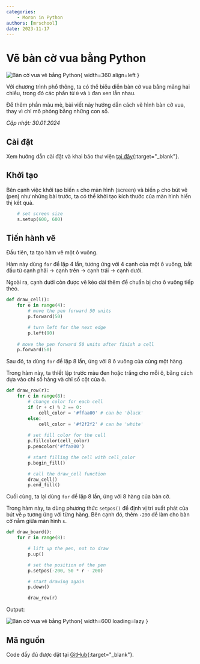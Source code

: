 ```yaml
---
categories:
    - Moron in Python
authors: [mrschool]
date: 2023-11-17
---
```


# Vẽ bàn cờ vua bằng Python

![Bàn cờ vua vẽ bằng Python](https://lh3.googleusercontent.com/pw/ABLVV87AuilmZngr7ttCUvjCOsVTLiXKnizVA1ie0i8-Tvt71gaJwZ1Gy1yhszH_Z7yNiE0g-Qjausdrt5j3eVO2Od_4Ix8DX78ei6_E0rljVE5AQbbFuZog=w2400){ width=360 align=left }

Với chương trình phổ thông, ta có thể biểu diễn bàn cờ vua bằng mảng hai chiều, trong đó các phần tử `0` và `1` đan xen lẫn nhau.

Để thêm phần màu mè, bài viết này hướng dẫn cách vẽ hình bàn cờ vua, thay vì chỉ mô phỏng bằng những con số.

*Cập nhật: 30.01.2024*

<!-- more -->

## Cài đặt

Xem hướng dẫn cài đặt và khai báo thư viện [tại đây](./create-overlapping-circles-by-python.md#khoi-tao){:target="_blank"}.

## Khởi tạo

Bên cạnh việc khởi tạo biến `s` cho màn hình (screen) và biến `p` cho bút vẽ (pen) như những bài trước, ta có thể khởi tạo kích thước của màn hình hiển thị kết quả.

```py linenums="58"
    # set screen size
    s.setup(600, 600)
```

## Tiến hành vẽ

Đầu tiên, ta tạo hàm vẽ một ô vuông.

Hàm này dùng `for` để lặp 4 lần, tương ứng với 4 cạnh của một ô vuông, bắt đầu từ cạnh phải → cạnh trên → cạnh trái → cạnh dưới.

Ngoài ra, cạnh dưới còn được vẽ kéo dài thêm để chuẩn bị cho ô vuông tiếp theo.

```py linenums="8"
def draw_cell():
    for e in range(4):
        # move the pen forward 50 units
        p.forward(50)

        # turn left for the next edge
        p.left(90)
    
    # move the pen forward 50 units after finish a cell
    p.forward(50)
```

Sau đó, ta dùng `for` để lặp 8 lần, ứng với 8 ô vuông của cùng một hàng.

Trong hàm này, ta thiết lập trước màu đen hoặc trắng cho mỗi ô, bằng cách dựa vào chỉ số hàng và chỉ số cột của ô. 

```py linenums="21"
def draw_row(r):
    for c in range(8):
        # change color for each cell
        if (r + c) % 2 == 0:
            cell_color = '#ffaa00' # can be 'black'
        else:
            cell_color = '#f2f2f2' # can be 'white'
        
        # set fill color for the cell
        p.fillcolor(cell_color)
        p.pencolor('#ffaa00')

        # start filling the cell with cell_color
        p.begin_fill()

        # call the draw_cell function
        draw_cell()
        p.end_fill()
```

Cuối cùng, ta lại dùng `for` để lặp 8 lần, ứng với 8 hàng của bàn cờ.

Trong hàm này, ta dùng phương thức `setpos()` để định vị trí xuất phát của bút vẽ `p` tương ứng với từng hàng. Bên cạnh đó, thêm `-200` để làm cho bàn cờ nằm giữa màn hình `s`.

```py linenums="42"
def draw_board():
    for r in range(8):

        # lift up the pen, not to draw    
        p.up()

        # set the position of the pen
        p.setpos(-200, 50 * r - 200)

        # start drawing again
        p.down()

        draw_row(r)
```

Output:

![Bàn cờ vua vẽ bằng Python](https://lh3.googleusercontent.com/pw/ABLVV84lyT6yyMTNPJikIaLkOiiOfA5Hb64b4ilCWMvA6lAJAtwzD30lY_D3rJyOMwg1poEpDknQlIEDRXl3_qHaQuLQLIbbxiIisecRk9gAT66WFCwDtb-2=w2400){ width=600 loading=lazy }

## Mã nguồn

Code đầy đủ được đặt tại [GitHub](https://github.com/vtchitruong/Turtle/blob/main/ChessBoard/chessboard.py){:target="_blank"}.
